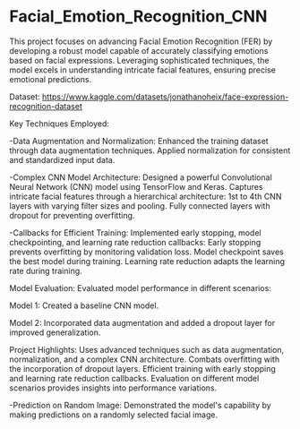 # Facial_Emotion_Recognition_CNN
This project focuses on advancing Facial Emotion Recognition (FER) by developing a robust model capable of accurately classifying emotions based on facial expressions. Leveraging sophisticated techniques, the model excels in understanding intricate facial features, ensuring precise emotional predictions. 


Dataset: https://www.kaggle.com/datasets/jonathanoheix/face-expression-recognition-dataset 



Key Techniques Employed: 


-Data Augmentation and Normalization: Enhanced the training dataset through data augmentation techniques. Applied normalization for consistent and standardized input data. 


-Complex CNN Model Architecture: Designed a powerful Convolutional Neural Network (CNN) model using TensorFlow and Keras. Captures intricate facial features through a hierarchical architecture: 1st to 4th CNN layers with varying filter sizes and pooling. Fully connected layers with dropout for preventing overfitting. 


-Callbacks for Efficient Training: Implemented early stopping, model checkpointing, and learning rate reduction callbacks: Early stopping prevents overfitting by monitoring validation loss. Model checkpoint saves the best model during training. Learning rate reduction adapts the learning rate during training. 


Model Evaluation: Evaluated model performance in different scenarios: 

Model 1: Created a baseline CNN model. 

Model 2: Incorporated data augmentation and added a dropout layer for improved generalization. 



Project Highlights: Uses advanced techniques such as data augmentation, normalization, and a complex CNN architecture. Combats overfitting with the incorporation of dropout layers. Efficient training with early stopping and learning rate reduction callbacks. Evaluation on different model scenarios provides insights into performance variations. 


-Prediction on Random Image: Demonstrated the model's capability by making predictions on a randomly selected facial image.
